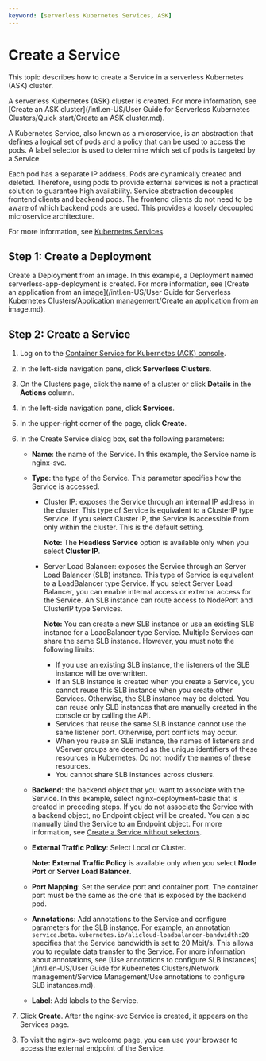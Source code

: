 ```yaml
---
keyword: [serverless Kubernetes Services, ASK]
---
```


# Create a Service

This topic describes how to create a Service in a serverless Kubernetes \(ASK\) cluster.

A serverless Kubernetes \(ASK\) cluster is created. For more information, see [Create an ASK cluster](/intl.en-US/User Guide for Serverless Kubernetes Clusters/Quick start/Create an ASK cluster.md).

A Kubernetes Service, also known as a microservice, is an abstraction that defines a logical set of pods and a policy that can be used to access the pods. A label selector is used to determine which set of pods is targeted by a Service.

Each pod has a separate IP address. Pods are dynamically created and deleted. Therefore, using pods to provide external services is not a practical solution to guarantee high availability. Service abstraction decouples frontend clients and backend pods. The frontend clients do not need to be aware of which backend pods are used. This provides a loosely decoupled microservice architecture.

For more information, see [Kubernetes Services](https://kubernetes.io/docs/concepts/services-networking/service).

## Step 1: Create a Deployment

Create a Deployment from an image. In this example, a Deployment named serverless-app-deployment is created. For more information, see [Create an application from an image](/intl.en-US/User Guide for Serverless Kubernetes Clusters/Application management/Create an application from an image.md).

## Step 2: Create a Service

1.  Log on to the [Container Service for Kubernetes \(ACK\) console](https://cs.console.aliyun.com).

2.  In the left-side navigation pane, click **Serverless Clusters**.

3.  On the Clusters page, click the name of a cluster or click **Details** in the **Actions** column.

4.  In the left-side navigation pane, click **Services**.

5.  In the upper-right corner of the page, click **Create**.

6.  In the Create Service dialog box, set the following parameters:

    -   **Name**: the name of the Service. In this example, the Service name is nginx-svc.
    -   **Type**: the type of the Service. This parameter specifies how the Service is accessed.
        -   Cluster IP: exposes the Service through an internal IP address in the cluster. This type of Service is equivalent to a ClusterIP type Service. If you select Cluster IP, the Service is accessible from only within the cluster. This is the default setting.

            **Note:** The **Headless Service** option is available only when you select **Cluster IP**.

        -   Server Load Balancer: exposes the Service through an Server Load Balancer \(SLB\) instance. This type of Service is equivalent to a LoadBalancer type Service. If you select Server Load Balancer, you can enable internal access or external access for the Service. An SLB instance can route access to NodePort and ClusterIP type Services.

            **Note:** You can create a new SLB instance or use an existing SLB instance for a LoadBalancer type Service. Multiple Services can share the same SLB instance. However, you must note the following limits:

            -   If you use an existing SLB instance, the listeners of the SLB instance will be overwritten.
            -   If an SLB instance is created when you create a Service, you cannot reuse this SLB instance when you create other Services. Otherwise, the SLB instance may be deleted. You can reuse only SLB instances that are manually created in the console or by calling the API.
            -   Services that reuse the same SLB instance cannot use the same listener port. Otherwise, port conflicts may occur.
            -   When you reuse an SLB instance, the names of listeners and VServer groups are deemed as the unique identifiers of these resources in Kubernetes. Do not modify the names of these resources.
            -   You cannot share SLB instances across clusters.
    -   **Backend**: the backend object that you want to associate with the Service. In this example, select nginx-deployment-basic that is created in preceding steps. If you do not associate the Service with a backend object, no Endpoint object will be created. You can also manually bind the Service to an Endpoint object. For more information, see [Create a Service without selectors](https://kubernetes.io/docs/concepts/services-networking/service/#services-without-selectors).
    -   **External Traffic Policy**: Select Local or Cluster.

        **Note:** **External Traffic Policy** is available only when you select **Node Port** or **Server Load Balancer**.

    -   **Port Mapping**: Set the service port and container port. The container port must be the same as the one that is exposed by the backend pod.
    -   **Annotations**: Add annotations to the Service and configure parameters for the SLB instance. For example, an annotation `service.beta.kubernetes.io/alicloud-loadbalancer-bandwidth:20` specifies that the Service bandwidth is set to 20 Mbit/s. This allows you to regulate data transfer to the Service. For more information about annotations, see [Use annotations to configure SLB instances](/intl.en-US/User Guide for Kubernetes Clusters/Network management/Service Management/Use annotations to configure SLB instances.md).
    -   **Label**: Add labels to the Service.
7.  Click **Create**. After the nginx-svc Service is created, it appears on the Services page.

8.  To visit the nginx-svc welcome page, you can use your browser to access the external endpoint of the Service.


